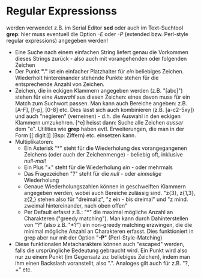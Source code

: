 # Regular Expressionss

werden verwendet z.B. im Serial Editor __sed__ oder auch im Text-Suchtool
__grep__: hier muss eventuell die Option _-E_ oder _-P_ (extended bzw. 
Perl-style regular expressions) angegeben werden!

* Eine Suche nach einem einfachen String liefert genau die Vorkommen dieses
  Strings zurück - also auch mit vorangehenden oder folgenden Zeichen
* Der Punkt __"."__ ist ein einfacher Platzhalter für _ein_ beliebiges
  Zeichen. Wiederholt hintereinander stehende Punkte stehen für die 
  entsprechende Anzahl von Zeichen.
* Zeichen, die in eckigen Klammern angegeben werden (z.B. "[abc]") stehen für
  eine _Auswahl_ aus diesen Zeichen: eines davon muss für ein Match zum 
  Suchwort passen. Man kann auch Bereiche angeben: z.B. [A-F], [f-p], [0-8] 
  etc. Dies lässt sich auch kombinieren (z.B. [a-c2-5xy]) und auch "negieren"
  (verneinen) - d.h. die Auswahl in den eckigen Klammern umzukehren. [^e] 
  heisst dann: Suche alle Zeichen _ausser_ dem "e". Utilities wie __grep__ 
  haben evtl. Erweiterungen, die man in der Form [[:digit:]] (Bsp: Ziffern) 
  etc. einsetzen kann.
* Multiplikatoren:
    - Ein Asterisk "\*" steht für die Wiederholung des vorangegangenen Zeichens
      (oder auch der Zeichenmenge) - beliebig oft, inklusive _null-mal_!
    - Ein Plus "\+" steht für die Wiederholung _ein_ - oder mehrmals
    - Das Fragezeichen "\?" steht für die _null_ - oder _einmalige_ Wiederholung
    - Genaue Wiederholungszahlen können in geschweiften Klammern angegeben 
      werden, wobei auch Bereiche zulässig sind. "z{3}, z{1,3}, z{2,} stehen 
      also für "dreimal z", "z ein - bis dreimal" und "z mind. zweimal 
      hintereinander, nach oben offen"
    - Per Default erfasst z.B.: "\*" die maximal mögliche Anzahl an Charakteren 
      ("greedy matching"). Man kann durch Dahinterstellen von "\?" (also z.B. 
      "\*\?") ein non-greedy matching erzwingen, die die minimal mögliche Anzahl 
      an Charakteren erfasst. Dies funktioniert in grep aber nur mit der Option 
      "__-P__" (Perl-Style-Matching)
* Diese funktionalen Metacharaktere können auch "escaped" werden, falls die 
  ursprüngliche Bedeutung gebraucht wird. Ein Punkt wird also nur zu einem Punkt 
  (im Gegensatz zu: beliebiges Zeichen), indem man ihm einen Backslash 
  voranstellt, also "\.". Analoges gilt auch für z.B. "?, +" etc.